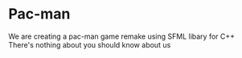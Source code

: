 # Pac-man
We are creating a pac-man game remake using SFML libary for C++
There's nothing about you should know about us 
